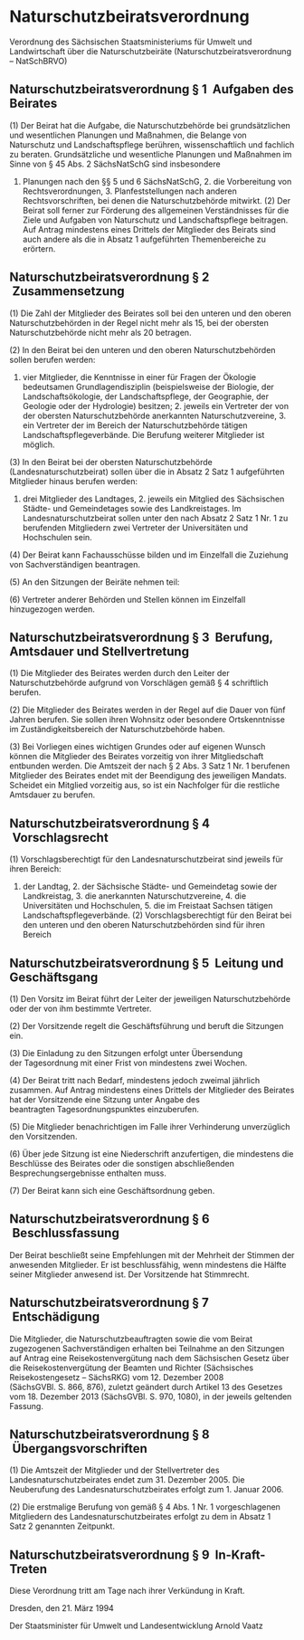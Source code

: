 # Naturschutzbeiratsverordnung

Verordnung des Sächsischen Staatsministeriums für Umwelt und Landwirtschaft über die Naturschutzbeiräte (Naturschutzbeiratsverordnung – NatSchBRVO)

## Naturschutzbeiratsverordnung § 1  Aufgaben des Beirates

(1) Der Beirat hat die Aufgabe, die Naturschutzbehörde bei grundsätzlichen und wesentlichen Planungen und Maßnahmen, die Belange von Naturschutz und Landschaftspflege berühren, wissenschaftlich und fachlich zu beraten. Grundsätzliche und wesentliche Planungen und Maßnahmen im Sinne von § 45 Abs. 2 
SächsNatSchG sind insbesondere

1. Planungen nach den
        §§ 5 und 6
        SächsNatSchG, 2. die Vorbereitung von Rechtsverordnungen, 3. Planfeststellungen nach anderen Rechtsvorschriften, bei denen die Naturschutzbehörde mitwirkt. (2) Der Beirat soll ferner zur Förderung des allgemeinen Verständnisses für die Ziele und Aufgaben von Naturschutz und Landschaftspflege beitragen. Auf Antrag mindestens eines Drittels der Mitglieder des Beirats sind auch andere als die in Absatz 1 aufgeführten Themenbereiche zu erörtern.


## Naturschutzbeiratsverordnung § 2  Zusammensetzung

(1) Die Zahl der Mitglieder des Beirates soll bei den unteren und den oberen Naturschutzbehörden in der Regel nicht mehr als 15, bei der obersten Naturschutzbehörde nicht mehr als 20 betragen.

(2) In den Beirat bei den unteren und den oberen Naturschutzbehörden sollen berufen werden:

1. vier Mitglieder, die Kenntnisse in einer für Fragen der Ökologie bedeutsamen Grundlagendisziplin (beispielsweise der Biologie, der Landschaftsökologie, der Landschaftspflege, der Geographie, der Geologie oder der Hydrologie) besitzen; 2. jeweils ein Vertreter der von der obersten Naturschutzbehörde anerkannten Naturschutzvereine, 3. ein Vertreter der im Bereich der Naturschutzbehörde tätigen Landschaftspflegeverbände. Die Berufung weiterer Mitglieder ist möglich.

(3) In den Beirat bei der obersten Naturschutzbehörde (Landesnaturschutzbeirat) sollen über die in Absatz 2 Satz 1 aufgeführten Mitglieder hinaus berufen werden:

1. drei Mitglieder des Landtages, 2. jeweils ein Mitglied des Sächsischen Städte- und Gemeindetages sowie des Landkreistages. Im Landesnaturschutzbeirat sollen unter den nach Absatz 2 Satz 1 Nr. 1 zu berufenden Mitgliedern zwei Vertreter der Universitäten und Hochschulen sein.

(4) Der Beirat kann Fachausschüsse bilden und im Einzelfall die Zuziehung von Sachverständigen beantragen.

(5) An den Sitzungen der Beiräte nehmen teil:

(6) Vertreter anderer Behörden und Stellen können im Einzelfall hinzugezogen werden.


## Naturschutzbeiratsverordnung § 3  Berufung, Amtsdauer und Stellvertretung

(1) Die Mitglieder des Beirates werden durch den Leiter der Naturschutzbehörde aufgrund von Vorschlägen gemäß § 4 schriftlich berufen.

(2) Die Mitglieder des Beirates werden in der Regel auf die Dauer von fünf Jahren berufen. Sie sollen ihren Wohnsitz oder besondere Ortskenntnisse im Zuständigkeitsbereich der Naturschutzbehörde haben.

(3) Bei Vorliegen eines wichtigen Grundes oder auf eigenen Wunsch können die Mitglieder des Beirates vorzeitig von ihrer Mitgliedschaft entbunden werden. Die Amtszeit der nach § 2 Abs. 3 Satz 1 Nr. 1 berufenen Mitglieder des Beirates endet mit der Beendigung des jeweiligen Mandats. Scheidet ein Mitglied vorzeitig aus, so ist ein Nachfolger für die restliche Amtsdauer zu berufen.


## Naturschutzbeiratsverordnung § 4  Vorschlagsrecht

(1) Vorschlagsberechtigt für den Landesnaturschutzbeirat sind jeweils für ihren Bereich:

1. der Landtag, 2. der Sächsische Städte- und Gemeindetag sowie der Landkreistag, 3. die anerkannten Naturschutzvereine, 4. die Universitäten und Hochschulen, 5. die im Freistaat Sachsen tätigen Landschaftspflegeverbände. (2) Vorschlagsberechtigt für den Beirat bei den unteren und den oberen Naturschutzbehörden sind für ihren Bereich


## Naturschutzbeiratsverordnung § 5  Leitung und Geschäftsgang

(1) Den Vorsitz im Beirat führt der Leiter der jeweiligen Naturschutzbehörde oder der von ihm bestimmte Vertreter.

(2) Der Vorsitzende regelt die Geschäftsführung und beruft die Sitzungen ein.

(3) Die Einladung zu den Sitzungen erfolgt unter Übersendung der Tagesordnung mit einer Frist von mindestens zwei Wochen.

(4) Der Beirat tritt nach Bedarf, mindestens jedoch zweimal jährlich zusammen. Auf Antrag mindestens eines Drittels der Mitglieder des Beirates hat der Vorsitzende eine Sitzung unter Angabe des beantragten Tagesordnungspunktes einzuberufen.

(5) Die Mitglieder benachrichtigen im Falle ihrer Verhinderung unverzüglich den Vorsitzenden.

(6) Über jede Sitzung ist eine Niederschrift anzufertigen, die mindestens die Beschlüsse des Beirates oder die sonstigen abschließenden Besprechungsergebnisse enthalten muss.

(7) Der Beirat kann sich eine Geschäftsordnung geben.


## Naturschutzbeiratsverordnung § 6  Beschlussfassung

Der Beirat beschließt seine Empfehlungen mit der Mehrheit der Stimmen der anwesenden Mitglieder. Er ist beschlussfähig, wenn mindestens die Hälfte seiner Mitglieder anwesend ist. Der Vorsitzende hat Stimmrecht.


## Naturschutzbeiratsverordnung § 7  Entschädigung

Die Mitglieder, die Naturschutzbeauftragten sowie die vom Beirat zugezogenen Sachverständigen erhalten bei Teilnahme an den Sitzungen auf Antrag eine Reisekostenvergütung nach dem Sächsischen Gesetz über die Reisekostenvergütung der Beamten und Richter (Sächsisches Reisekostengesetz –
        SächsRKG) vom 12. Dezember 2008 (SächsGVBl. S. 866, 876), zuletzt geändert durch Artikel 13 des Gesetzes vom 18. Dezember 2013 (SächsGVBl. S. 970, 1080), in der jeweils geltenden Fassung.


## Naturschutzbeiratsverordnung § 8  Übergangsvorschriften

(1) Die Amtszeit der Mitglieder und der Stellvertreter des Landesnaturschutzbeirates endet zum 31. Dezember 2005. Die Neuberufung des Landesnaturschutzbeirates erfolgt zum 1. Januar 2006.

(2) Die erstmalige Berufung von gemäß § 4 Abs. 1 Nr. 1 vorgeschlagenen Mitgliedern des Landesnaturschutzbeirates erfolgt zu dem in Absatz 1 Satz 2 genannten Zeitpunkt.


## Naturschutzbeiratsverordnung § 9  In-Kraft-Treten

Diese Verordnung tritt am Tage nach ihrer Verkündung in Kraft.

Dresden, den 21. März 1994

Der Staatsminister
           für Umwelt und Landesentwicklung
           Arnold Vaatz

